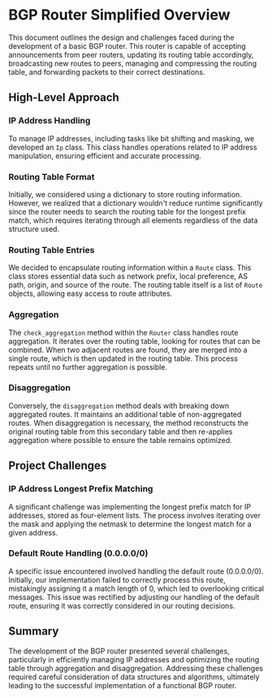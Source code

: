 # BGP Router Simplified Overview

This document outlines the design and challenges faced during the development of a basic BGP router. This router is capable of accepting announcements from peer routers, updating its routing table accordingly, broadcasting new routes to peers, managing and compressing the routing table, and forwarding packets to their correct destinations.

## High-Level Approach

### IP Address Handling

To manage IP addresses, including tasks like bit shifting and masking, we developed an `Ip` class. This class handles operations related to IP address manipulation, ensuring efficient and accurate processing.

### Routing Table Format

Initially, we considered using a dictionary to store routing information. However, we realized that a dictionary wouldn't reduce runtime significantly since the router needs to search the routing table for the longest prefix match, which requires iterating through all elements regardless of the data structure used.

### Routing Table Entries

We decided to encapsulate routing information within a `Route` class. This class stores essential data such as network prefix, local preference, AS path, origin, and source of the route. The routing table itself is a list of `Route` objects, allowing easy access to route attributes.

### Aggregation

The `check_aggregation` method within the `Router` class handles route aggregation. It iterates over the routing table, looking for routes that can be combined. When two adjacent routes are found, they are merged into a single route, which is then updated in the routing table. This process repeats until no further aggregation is possible.

### Disaggregation

Conversely, the `disaggregation` method deals with breaking down aggregated routes. It maintains an additional table of non-aggregated routes. When disaggregation is necessary, the method reconstructs the original routing table from this secondary table and then re-applies aggregation where possible to ensure the table remains optimized.

## Project Challenges

### IP Address Longest Prefix Matching

A significant challenge was implementing the longest prefix match for IP addresses, stored as four-element lists. The process involves iterating over the mask and applying the netmask to determine the longest match for a given address.

### Default Route Handling (0.0.0.0/0)

A specific issue encountered involved handling the default route (0.0.0.0/0). Initially, our implementation failed to correctly process this route, mistakingly assigning it a match length of 0, which led to overlooking critical messages. This issue was rectified by adjusting our handling of the default route, ensuring it was correctly considered in our routing decisions.

## Summary

The development of the BGP router presented several challenges, particularly in efficiently managing IP addresses and optimizing the routing table through aggregation and disaggregation. Addressing these challenges required careful consideration of data structures and algorithms, ultimately leading to the successful implementation of a functional BGP router.